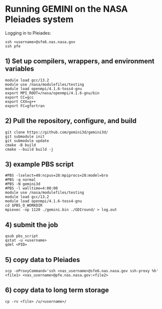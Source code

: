 # Running GEMINI on the NASA Pleiades system

Logging in to Pleiades:  

```
ssh <username>@sfe6.nas.nasa.gov
ssh pfe
```


## 1) Set up compilers, wrappers, and environment variables
```
module load gcc/13.2
module use /nasa/modulefiles/testing
module load openmpi/4.1.6-toss4-gnu 
export MPI_ROOT=/nasa/openmpi/4.1.6-gnu/bin
export CC=gcc
export CXX=g++
export FC=gfortran
```

## 2) Pull the repository, configure, and build

```
git clone https://github.com/gemini3d/gemini3d/
git submodule init
git submodule update
cmake -B build
cmake --build build -j
```

## 3) example PBS script

```
#PBS -lselect=40:ncpus=28:mpiprocs=28:model=bro
#PBS -q normal
#PBS -N gemini3d
#PBS -l walltime=4:00:00
module use /nasa/modulefiles/testing
module load gcc/13.2
module load openmpi/4.1.6-toss4-gnu
cd $PBS_O_WORKDIR
mpiexec -np 1120 ./gemini.bin ./GDIround/ > log.out
```

## 4) submit the job

```
qsub pbs_script
qstat -u <username>
qdel <PID>
```

## 5) copy data to Pleiades

```
scp -oProxyCommand='ssh <nas_username>@sfe6.nas.nasa.gov ssh-proxy %h' <file1> <nas_username>@pfe.nas.nasa.gov:<file2>
```

## 6) copy data to long term storage

```
cp -rv <file> /u/<username>/
```

